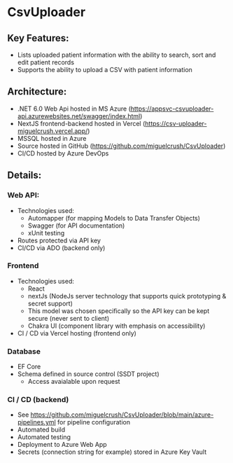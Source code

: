 # CsvUploader
## Key Features:
- Lists uploaded patient information with the ability to search, sort and edit patient records
- Supports the ability to upload a CSV with patient information

## Architecture:
- .NET 6.0 Web Api hosted in MS Azure (https://appsvc-csvuploader-api.azurewebsites.net/swagger/index.html)
- NextJS frontend-backend hosted in Vercel (https://csv-uploader-miguelcrush.vercel.app/)
- MSSQL hosted in Azure
- Source hosted in GitHub (https://github.com/miguelcrush/CsvUploader)
- CI/CD hosted by Azure DevOps

## Details:
### Web API:
- Technologies used:
  - Automapper (for mapping Models to Data Transfer Objects)
  - Swagger (for API documentation)
  - xUnit testing
- Routes protected via API key
- CI/CD via ADO (backend only)

### Frontend
- Technologies used:
  - React
  - nextJs (NodeJs server technology that supports quick prototyping & secret support)
   - This model was chosen specifically so the API key can be kept secure (never sent to client)
  - Chakra UI (component library with emphasis on accessibility)
- CI / CD via Vercel hosting (frontend only) 

### Database
- EF Core
- Schema defined in source control (SSDT project)
  - Access avaialable upon request

### CI / CD (backend)
- See https://github.com/miguelcrush/CsvUploader/blob/main/azure-pipelines.yml for pipeline configuration
- Automated build
- Automated testing
- Deployment to Azure Web App
- Secrets (connection string for example) stored in Azure Key Vault
